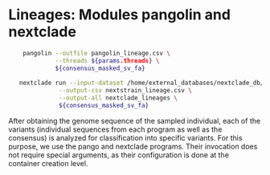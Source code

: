 # Lineages: Modules pangolin and nextclade

```Bash
    pangolin --outfile pangolin_lineage.csv \
             --threads ${params.threads} \
             ${consensus_masked_sv_fa}
             
   nextclade run --input-dataset /home/external_databases/nextclade_db/sars-cov-2.zip \
              --output-csv nextstrain_lineage.csv \
              --output-all nextclade_lineages \
              ${consensus_masked_sv_fa}          
```

After obtaining the genome sequence of the sampled individual, each of the variants (individual sequences from each program as well as the consensus) is analyzed for classification into specific variants. For this purpose, we use the pango and nextclade programs. Their invocation does not require special arguments, as their configuration is done at the container creation level.
